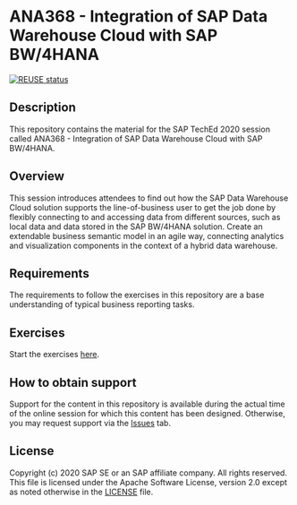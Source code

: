 # ANA368 - Integration of SAP Data Warehouse Cloud with SAP BW/4HANA

[![REUSE status](https://api.reuse.software/badge/github.com/SAP-samples/teched2020-ANA368)](https://api.reuse.software/info/github.com/SAP-samples/teched2020-ANA36)

## Description

This repository contains the material for the SAP TechEd 2020 session called ANA368 - Integration of SAP Data Warehouse Cloud with SAP BW/4HANA. 

## Overview

This session introduces attendees to find out how the SAP Data Warehouse Cloud solution supports the line-of-business user to get the job done by flexibly connecting to and accessing data from different sources, such as local data and data stored in the SAP BW/4HANA solution. Create an extendable business semantic model in an agile way, connecting analytics and visualization components in the context of a hybrid data warehouse.

## Requirements

The requirements to follow the exercises in this repository are a base understanding of typical business reporting tasks.

## Exercises


Start the exercises [here](exercises/ANA368_SAP_TechEd_2020.pdf).

## How to obtain support

Support for the content in this repository is available during the actual time of the online session for which this content has been designed. Otherwise, you may request support via the [Issues](../../issues) tab.

## License
Copyright (c) 2020 SAP SE or an SAP affiliate company. All rights reserved. This file is licensed under the Apache Software License, version 2.0 except as noted otherwise in the [LICENSE](LICENSES/Apache-2.0.txt) file.
